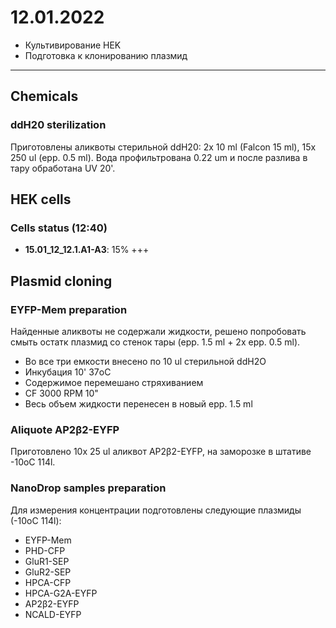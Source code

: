 12.01.2022
==========

- Культивирование HEK
- Подготовка к клонированию плазмид

---
## Chemicals
### ddH20 sterilization
Приготовлены аликвоты стерильной ddH20: 2x 10 ml (Falcon 15 ml), 15x 250 ul (epp. 0.5 ml).
Вода профильтрована 0.22 um и после разлива в тару обработана UV 20'.


## HEK cells
### Cells status (12:40)
- **15.01_12_12.1.A1-A3**: 15% +++


## Plasmid cloning
### EYFP-Mem preparation
Найденные аликвоты не содержали жидкости, решено попробовать смыть остатк плазмид со стенок тары (epp. 1.5 ml + 2x epp. 0.5 ml).

- Во все три емкости внесено по 10 ul стерильной ddH2O
- Инкубация 10' 37oC
- Содержимое перемешано стряхиванием
- CF 3000 RPM 10"
- Весь объем жидкости перенесен в новый epp. 1.5 ml

### Aliquote AP2β2-EYFP
Приготовлено 10x 25 ul аликвот AP2β2-EYFP, на заморозке в штативе -10oC 114l.

### NanoDrop samples preparation
Для измерения концентрации подготовлены следующие плазмиды (-10oC 114l):

- EYFP-Mem
- PHD-CFP
- GluR1-SEP
- GluR2-SEP
- HPCA-CFP
- HPCA-G2A-EYFP
- AP2β2-EYFP
- NCALD-EYFP

